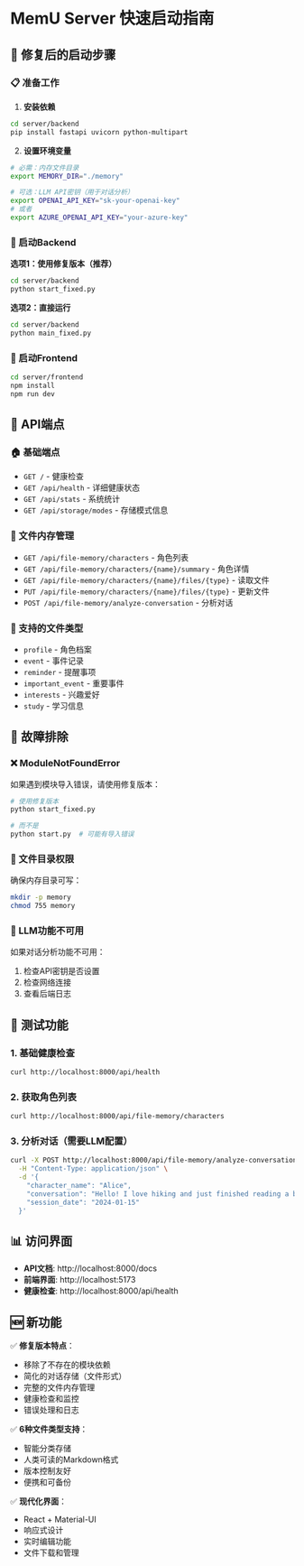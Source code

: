 # MemU Server 快速启动指南

## 🚀 修复后的启动步骤

### 📋 准备工作

1. **安装依赖**
```bash
cd server/backend
pip install fastapi uvicorn python-multipart
```

2. **设置环境变量**
```bash
# 必需：内存文件目录
export MEMORY_DIR="./memory"

# 可选：LLM API密钥（用于对话分析）
export OPENAI_API_KEY="sk-your-openai-key"
# 或者
export AZURE_OPENAI_API_KEY="your-azure-key"
```

### 🔧 启动Backend

**选项1：使用修复版本（推荐）**
```bash
cd server/backend
python start_fixed.py
```

**选项2：直接运行**
```bash
cd server/backend
python main_fixed.py
```

### 🎨 启动Frontend

```bash
cd server/frontend
npm install
npm run dev
```

## 📡 API端点

### 🏠 基础端点
- `GET /` - 健康检查
- `GET /api/health` - 详细健康状态
- `GET /api/stats` - 系统统计
- `GET /api/storage/modes` - 存储模式信息

### 📁 文件内存管理
- `GET /api/file-memory/characters` - 角色列表
- `GET /api/file-memory/characters/{name}/summary` - 角色详情
- `GET /api/file-memory/characters/{name}/files/{type}` - 读取文件
- `PUT /api/file-memory/characters/{name}/files/{type}` - 更新文件
- `POST /api/file-memory/analyze-conversation` - 分析对话

### 📝 支持的文件类型
- `profile` - 角色档案
- `event` - 事件记录
- `reminder` - 提醒事项
- `important_event` - 重要事件
- `interests` - 兴趣爱好
- `study` - 学习信息

## 🔧 故障排除

### ❌ ModuleNotFoundError

如果遇到模块导入错误，请使用修复版本：
```bash
# 使用修复版本
python start_fixed.py

# 而不是
python start.py  # 可能有导入错误
```

### 📁 文件目录权限

确保内存目录可写：
```bash
mkdir -p memory
chmod 755 memory
```

### 🤖 LLM功能不可用

如果对话分析功能不可用：
1. 检查API密钥是否设置
2. 检查网络连接
3. 查看后端日志

## 🎯 测试功能

### 1. 基础健康检查
```bash
curl http://localhost:8000/api/health
```

### 2. 获取角色列表
```bash
curl http://localhost:8000/api/file-memory/characters
```

### 3. 分析对话（需要LLM配置）
```bash
curl -X POST http://localhost:8000/api/file-memory/analyze-conversation \
  -H "Content-Type: application/json" \
  -d '{
    "character_name": "Alice",
    "conversation": "Hello! I love hiking and just finished reading a book about machine learning.",
    "session_date": "2024-01-15"
  }'
```

## 📊 访问界面

- **API文档**: http://localhost:8000/docs
- **前端界面**: http://localhost:5173
- **健康检查**: http://localhost:8000/api/health

## 🆕 新功能

✅ **修复版本特点**：
- 移除了不存在的模块依赖
- 简化的对话存储（文件形式）
- 完整的文件内存管理
- 健康检查和监控
- 错误处理和日志

✅ **6种文件类型支持**：
- 智能分类存储
- 人类可读的Markdown格式
- 版本控制友好
- 便携和可备份

✅ **现代化界面**：
- React + Material-UI
- 响应式设计
- 实时编辑功能
- 文件下载和管理 
